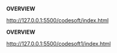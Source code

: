 **OVERVIEW**

http://127.0.0.1:5500/codesoft/index.html


**OVERVIEW**

http://127.0.0.1:5500/codesoft1/index.html
